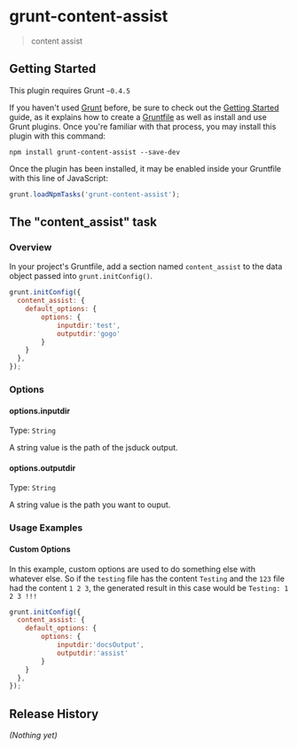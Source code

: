 # grunt-content-assist

> content assist

## Getting Started
This plugin requires Grunt `~0.4.5`

If you haven't used [Grunt](http://gruntjs.com/) before, be sure to check out the [Getting Started](http://gruntjs.com/getting-started) guide, as it explains how to create a [Gruntfile](http://gruntjs.com/sample-gruntfile) as well as install and use Grunt plugins. Once you're familiar with that process, you may install this plugin with this command:

```shell
npm install grunt-content-assist --save-dev
```

Once the plugin has been installed, it may be enabled inside your Gruntfile with this line of JavaScript:

```js
grunt.loadNpmTasks('grunt-content-assist');
```

## The "content_assist" task

### Overview
In your project's Gruntfile, add a section named `content_assist` to the data object passed into `grunt.initConfig()`.

```js
grunt.initConfig({
  content_assist: {
    default_options: {
        options: {
            inputdir:'test',
            outputdir:'gogo'
        }
    }
  },
});
```

### Options

#### options.inputdir
Type: `String`

A string value is the path of the jsduck output.

#### options.outputdir
Type: `String`

A string value is the path you want to ouput.

### Usage Examples

#### Custom Options
In this example, custom options are used to do something else with whatever else. So if the `testing` file has the content `Testing` and the `123` file had the content `1 2 3`, the generated result in this case would be `Testing: 1 2 3 !!!`

```js
grunt.initConfig({
  content_assist: {
	default_options: {
        options: {
            inputdir:'docsOutput',
            outputdir:'assist'
        }
    }
  },
});
```

## Release History
_(Nothing yet)_
